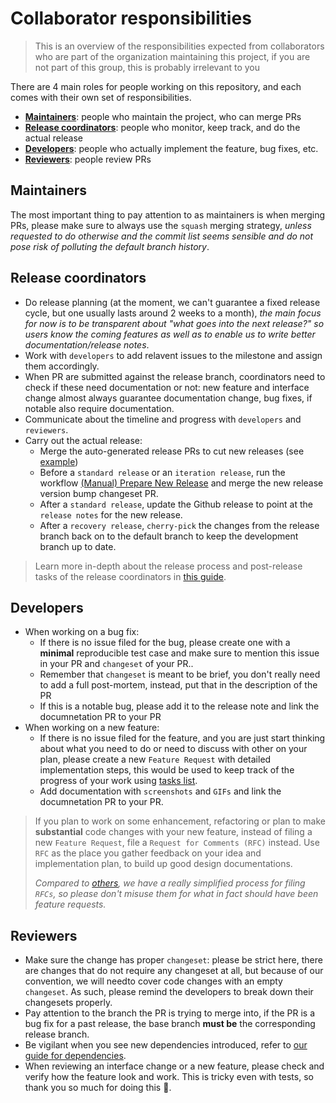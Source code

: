 # Collaborator responsibilities

> This is an overview of the responsibilities expected from collaborators who are part of the organization maintaining this project, if you are not part of this group, this is probably irrelevant to you

There are 4 main roles for people working on this repository, and each comes with their own set of responsibilities.

- **[Maintainers](#maintainers)**: people who maintain the project, who can merge PRs
- **[Release coordinators](#release-coordinators)**: people who monitor, keep track, and do the actual release
- **[Developers](#developers)**: people who actually implement the feature, bug fixes, etc.
- **[Reviewers](#reviewers)**: people review PRs

## Maintainers

The most important thing to pay attention to as maintainers is when merging PRs, please make sure to always use the `squash` merging strategy, _unless requested to do otherwise and the commit list seems sensible and do not pose risk of polluting the default branch history_.

## Release coordinators

- Do release planning (at the moment, we can't guarantee a fixed release cycle, but one usually lasts around 2 weeks to a month), _the main focus for now is to be transparent about "what goes into the next release?" so users know the coming features as well as to enable us to write better documentation/release notes_.
- Work with `developers` to add relavent issues to the milestone and assign them accordingly.
- When PR are submitted against the release branch, coordinators need to check if these need documentation or not: new feature and interface change almost always guarantee documentation change, bug fixes, if notable also require documentation.
- Communicate about the timeline and progress with `developers` and `reviewers`.
- Carry out the actual release:
  - Merge the auto-generated release PRs to cut new releases (see [example](https://github.com/finos/legend-studio/pull/576))
  - Before a `standard release` or an `iteration release`, run the workflow [(Manual) Prepare New Release](https://github.com/finos/legend-studio/actions/workflows/manual__prepare-new-release.yml) and merge the new release version bump changeset PR.
  - After a `standard release`, update the Github release to point at the `release notes` for the new release.
  - After a `recovery release`, `cherry-pick` the changes from the release branch back on to the default branch to keep the development branch up to date.

> Learn more in-depth about the release process and post-release tasks of the release coordinators in [this guide](./release-process.md).

## Developers

- When working on a bug fix:
  - If there is no issue filed for the bug, please create one with a **minimal** reproducible test case and make sure to mention this issue in your PR and `changeset` of your PR..
  - Remember that `changeset` is meant to be brief, you don't really need to add a full post-mortem, instead, put that in the description of the PR
  - If this is a notable bug, please add it to the release note and link the documnetation PR to your PR
- When working on a new feature:
  - If there is no issue filed for the feature, and you are just start thinking about what you need to do or need to discuss with other on your plan, please create a new `Feature Request` with detailed implementation steps, this would be used to keep track of the progress of your work using [tasks list](https://docs.github.com/en/issues/tracking-your-work-with-issues/about-task-lists).
  - Add documentation with `screenshots` and `GIFs` and link the documnetation PR to your PR.

> If you plan to work on some enhancement, refactoring or plan to make **substantial** code changes with your new feature, instead of filing a new `Feature Request`, file a `Request for Comments (RFC)` instead. Use `RFC` as the place you gather feedback on your idea and implementation plan, to build up good design documentations.
>
> _Compared to [others](https://github.com/reactjs/rfcs#what-the-process-is), we have a really simplified process for filing `RFCs`, so please don't misuse them for what in fact should have been feature requests._

## Reviewers

- Make sure the change has proper `changeset`: please be strict here, there are changes that do not require any changeset at all, but because of our convention, we will needto cover code changes with an empty `changeset`. As such, please remind the developers to break down their changesets properly.
- Pay attention to the branch the PR is trying to merge into, if the PR is a bug fix for a past release, the base branch **must be** the corresponding release branch.
- Be vigilant when you see new dependencies introduced, refer to [our guide for dependencies](./dependencies).
- When reviewing an interface change or a new feature, please check and verify how the feature look and work. This is tricky even with tests, so thank you so much for doing this :pray:.
